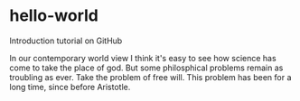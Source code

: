 # hello-world
Introduction tutorial on GitHub 

In our contemporary world view I think it's easy to see how science has come to take the place of god.
But some philosphical problems remain as troubling as ever. 
Take the problem of free will. 
This problem has been for a long time, since before Aristotle.
